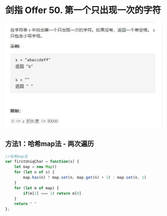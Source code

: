 # 剑指 Offer 50. 第一个只出现一次的字符

<img src='img/剑指 Offer 50. 第一个只出现一次的字符.jpg' />



## 方法1：哈希map法 - 两次遍历

```js
//哈希map法
var firstUniqChar = function(s) {
    let map = new Map()
    for (let n of s) {
        map.has(n) ? map.set(n, map.get(n) + 1) : map.set(n, 1)
    }
    for (let m of map) {
        if(m[1] === 1) return m[0]
    }
    return " "
};
```

